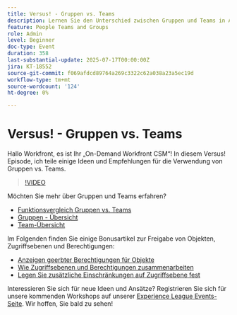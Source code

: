 ```yaml
---
title: Versus! - Gruppen vs. Teams
description: Lernen Sie den Unterschied zwischen Gruppen und Teams in Adobe Workfront kennen, um die Struktur, Zusammenarbeit und Aufgabenverwaltung zu verbessern.
feature: People Teams and Groups
role: Admin
level: Beginner
doc-type: Event
duration: 358
last-substantial-update: 2025-07-17T00:00:00Z
jira: KT-18552
source-git-commit: f069afdcd89764a269c3322c62a038a23a5ec19d
workflow-type: tm+mt
source-wordcount: '124'
ht-degree: 0%

---
```



# Versus! - Gruppen vs. Teams

Hallo Workfront, es ist Ihr „On-Demand Workfront CSM“! In diesem Versus! Episode, ich teile einige Ideen und Empfehlungen für die Verwendung von Gruppen vs. Teams.

>[!VIDEO](https://video.tv.adobe.com/v/3465273/?learn=on&enablevpops)

Möchten Sie mehr über Gruppen und Teams erfahren?

* [Funktionsvergleich Gruppen vs. Teams](https://experienceleague.adobe.com/de/docs/workfront/using/teams-groups/work-with-groups-teams/understanding-differences-and-similarities-between-groups-and-teams)
* [Gruppen - Übersicht](https://experienceleague.adobe.com/de/docs/workfront/using/administration-and-setup/manage-groups/groups/groups)
* [Team-Übersicht](https://experienceleague.adobe.com/de/docs/workfront/using/teams-groups/create-manage-teams/teams-overview)

Im Folgenden finden Sie einige Bonusartikel zur Freigabe von Objekten, Zugriffsebenen und Berechtigungen:

* [Anzeigen geerbter Berechtigungen für Objekte](https://experienceleague.adobe.com/de/docs/workfront/using/basics/grant-request-object-permissions/view-inherited-permissions-on-objects)
* [Wie Zugriffsebenen und Berechtigungen zusammenarbeiten](https://experienceleague.adobe.com/de/docs/workfront/using/administration-and-setup/add-users/access-levels/access-level-overview#how-access-levels-and-permissions-work-together)
* [Legen Sie zusätzliche Einschränkungen auf Zugriffsebene fest](https://experienceleague.adobe.com/de/docs/workfront/using/administration-and-setup/add-users/configure-access/create-modify-access-levels#planner-users:~:text=Click%20Set%20additional%20restrictions%2C%20then%20set%20any%20of%20the%20following%20restrictions%20for%20the%20access%20level)

Interessieren Sie sich für neue Ideen und Ansätze? Registrieren Sie sich für unsere kommenden Workshops auf unserer [Experience League Events-Seite](https://experienceleague.adobe.com/de/events?filters=Workfront). Wir hoffen, Sie bald zu sehen!


